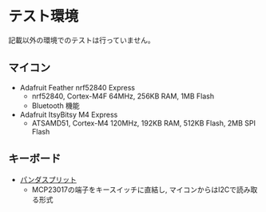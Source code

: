 # テスト環境

記載以外の環境でのテストは行っていません。

## マイコン
* Adafruit Feather nrf52840 Express
    * nrf52840, Cortex-M4F 64MHz, 256KB RAM, 1MB Flash
    * Bluetooth 機能
* Adafruit ItsyBitsy M4 Express
    * ATSAMD51, Cortex-M4 120MHz, 192KB RAM, 512KB Flash, 2MB SPI Flash

## キーボード
* [パンダスプリット](https://github.com/yswallow/panda_split)
    * MCP23017の端子をキースイッチに直結し, マイコンからはI2Cで読み取る形式